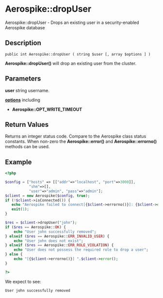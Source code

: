 
# Aerospike::dropUser

Aerospike::dropUser - Drops an existing user in a security-enabled Aerospike database

## Description

```
public int Aerospike::dropUser ( string $user [, array $options ] )
```

**Aerospike::dropUser()** will drop an existing user from the cluster.

## Parameters

**user** string username.

**[options](aerospike.md)** including
- **Aerospike::OPT_WRITE_TIMEOUT**

## Return Values

Returns an integer status code.  Compare to the Aerospike class status
constants.  When non-zero the **Aerospike::error()** and
**Aerospike::errorno()** methods can be used.

## Example

```php
<?php

$config = ["hosts" => [["addr"=>"localhost", "port"=>3000]],
           "shm"=>[],
           "user"=>"admin", "pass"=>"admin"];
$client = new Aerospike($config, true);
if (!$client->isConnected()) {
   echo "Aerospike failed to connect[{$client->errorno()}]: {$client->error()}\n";
   exit(1);
}

$res = $client->dropUser("john");
if ($res == Aerospike::OK) {
    echo "User john successfully removed";
} elseif ($res == Aerospike::ERR_INVALID_USER) {
    echo "User john does not exist";
} elseif ($res == Aerospike::ERR_ROLE_VIOLATION) {
    echo "User does not possess the required role to drop a user";
} else {
    echo "[{$client->errorno()}] ".$client->error();
}

?>
```

We expect to see:

```
User john successfully removed
```

